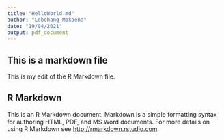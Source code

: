 ```yaml
---
title: "HelloWorld.md"
author: "Lebohang Mokoena"
date: "19/04/2021"
output: pdf_document
---
```


## This is a markdown file
This is my edit of the R Markdown file.

## R Markdown

This is an R Markdown document. Markdown is a simple formatting syntax for authoring HTML, PDF, and MS Word documents. For more details on using R Markdown see <http://rmarkdown.rstudio.com>.